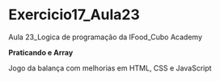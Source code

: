 # Exercicio17_Aula23
Aula 23_Logica de programação da IFood_Cubo Academy

**Praticando   e Array**

Jogo da balança com melhorias em HTML, CSS e JavaScript

